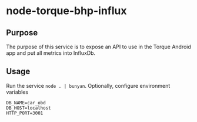 node-torque-bhp-influx
======================
Purpose
-------
The purpose of this service is to expose an API to use in the Torque Android app and put all metrics into InfluxDb.

Usage
-----
Run the service `node . | bunyan`. 
Optionally, configure environment variables

```
DB_NAME=car_obd
DB_HOST=localhost
HTTP_PORT=3001
```
